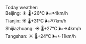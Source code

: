 Today weather:  
Beijing: ☀️   🌡️+26°C 🌬️↗4km/h  
Tianjin: ☀️   🌡️+31°C 🌬️↗7km/h  
Shijiazhuang: ☀️   🌡️+27°C 🌬️→4km/h  
Tangshan: ☀️   🌡️+24°C 🌬️←11km/h  
